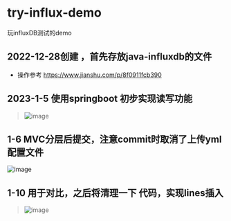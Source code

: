 # try-influx-demo
玩influxDB测试的demo

## 2022-12-28创建 ，首先存放java-influxdb的文件
- 操作参考 https://www.jianshu.com/p/8f0911fcb390

## 2023-1-5 使用springboot 初步实现读写功能
> ![image](https://user-images.githubusercontent.com/121101025/210701088-4166da19-9144-409b-b32a-7787558f22b0.png)

## 1-6 MVC分层后提交，注意commit时取消了上传yml配置文件
![image](https://user-images.githubusercontent.com/121101025/211040510-9d9c5844-84c8-4c7c-9e26-872b0bc483da.png)


## 1-10 用于对比，之后将清理一下 代码，实现lines插入
> ![image](https://user-images.githubusercontent.com/121101025/211609340-0074cd97-7d50-4e42-ab8a-161e94cec6a1.png)



